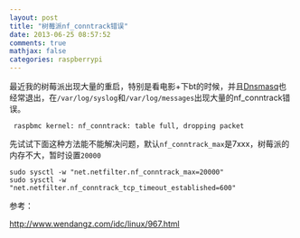 ```yaml
---
layout: post
title: "树莓派nf_conntrack错误"
date: 2013-06-25 08:57:52
comments: true
mathjax: false
categories: raspberrypi
---
```

最近我的树莓派出现大量的重启，特别是看电影+下bt的时候，并且[Dnsmasq](http://www.thekelleys.org.uk/dnsmasq/doc.html)也经常退出，在`/var/log/syslog`和`/var/log/messages`出现大量的nf_conntrack错误。

```
 raspbmc kernel: nf_conntrack: table full, dropping packet
```

<!--more-->

先试试下面这种方法能不能解决问题，默认`nf_conntrack_max`是7xxx，树莓派的内存不大，暂时设置`20000`

```
sudo sysctl -w "net.netfilter.nf_conntrack_max=20000"
sudo sysctl -w "net.netfilter.nf_conntrack_tcp_timeout_established=600"
```

参考：

<http://www.wendangz.com/idc/linux/967.html>
